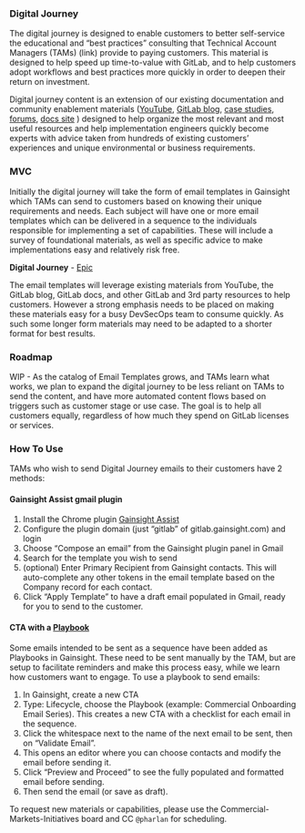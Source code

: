 ### Digital Journey

The digital journey is designed to enable customers to better self-service the educational and “best practices” consulting that Technical Account Managers (TAMs) (link) provide to paying customers. This material is designed to help speed up time-to-value with GitLab, and to help customers adopt workflows and best practices more quickly in order to deepen their return on investment.

Digital journey content is an extension of our existing documentation and community enablement materials ([YouTube](https://www.youtube.com/channel/UCnMGQ8QHMAnVIsI3xJrihhg), [GitLab blog](https://about.gitlab.com/blog/), [case studies](https://about.gitlab.com/customers/), [forums](https://forum.gitlab.com/), [docs site](https://docs.gitlab.com/) ) designed to help organize the most relevant and most useful resources and help implementation engineers quickly become experts with advice taken from hundreds of existing customers’ experiences and unique environmental or business requirements.

### MVC

Initially the digital journey will take the form of email templates in Gainsight which TAMs can send to customers based on knowing their unique requirements and needs. Each subject will have one or more email templates which can be delivered in a sequence to the individuals responsible for implementing a set of capabilities. These will include a survey of foundational materials, as well as specific advice to make implementations easy and relatively risk free.

**Digital Journey** - [Epic](https://gitlab.com/groups/gitlab-com/account-management/commercial/-/epics/1)  

The email templates will leverage existing materials from YouTube, the GitLab blog, GitLab docs, and other GitLab and 3rd party resources to help customers. However a strong emphasis needs to be placed on making these materials easy for a busy DevSecOps team to consume quickly. As such some longer form materials may need to be adapted to a shorter format for best results.

### Roadmap

WIP - As the catalog of Email Templates grows, and TAMs learn what works, we plan to expand the digital journey to be less reliant on TAMs to send the content, and have more automated content flows based on triggers such as customer stage or use case. The goal is to help all customers equally, regardless of how much they spend on GitLab licenses or services.

### How To Use

TAMs who wish to send Digital Journey emails to their customers have 2 methods:

#### Gainsight Assist gmail plugin  
1.  Install the Chrome plugin [Gainsight Assist](https://chrome.google.com/webstore/detail/gainsight-assist/kbiepllbcbandmpckhoejbgcaddcpbno)  
1.  Configure the plugin domain (just “gitlab” of gitlab.gainsight.com) and login  
1.  Choose “Compose an email” from the Gainsight plugin panel in Gmail  
1.  Search for the template you wish to send  
1.  (optional) Enter Primary Recipient from Gainsight contacts. This will auto-complete any other tokens in the email template based on the Company record for each contact.  
1.  Click “Apply Template” to have a draft email populated in Gmail, ready for you to send to the customer.  

#### CTA with a [Playbook](/handbook/customer-success/tam/gainsight/#ctas)
Some emails intended to be sent as a sequence have been added as Playbooks in Gainsight. These need to be sent manually by the TAM, but are setup to facilitate reminders and make this process easy, while we learn how customers want to engage. To use a playbook to send emails:
1.  In Gainsight, create a new CTA
1.  Type: Lifecycle, choose the Playbook (example:  Commercial Onboarding Email Series). This creates a new CTA with a checklist for each email in the sequence.
1.  Click the whitespace next to the name of the next email to be sent, then on “Validate Email”.
1.  This opens an editor where you can choose contacts and modify the email before sending it.
1.  Click “Preview and Proceed” to see the fully populated and formatted email before sending.
1.  Then send the email (or save as draft).   

To request new materials or capabilities, please use the Commercial-Markets-Initiatives board and CC `@pharlan` for scheduling.
